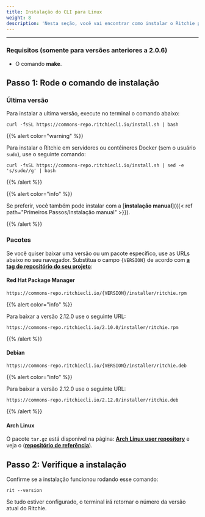 ```yaml
---
title: Instalação do CLI para Linux
weight: 8
description: 'Nesta seção, você vai encontrar como instalar o Ritchie para Linux.'
---
```


---

### **Requisitos** (somente para versões anteriores a 2.0.6)

* O comando **make**.

## **Passo 1: Rode o comando de instalação**

### Última versão

Para instalar a ultima versão, execute no terminal o comando abaixo:

```text
curl -fsSL https://commons-repo.ritchiecli.io/install.sh | bash
```

{{% alert color="warning" %}}

Para instalar o Ritchie em servidores ou contêineres Docker (sem o usuário `sudo`), use o seguinte comando:

```text
curl -fsSL https://commons-repo.ritchiecli.io/install.sh | sed -e 's/sudo//g' | bash
```

{{% /alert %}}

{{% alert color="info" %}}

Se preferir, você também pode instalar com a [**instalação manual**]({{< ref path="Primeiros Passos/Instalação manual" >}}).

{{% /alert %}} 

### Pacotes

Se você quiser baixar uma versão ou um pacote específico, use as URLs abaixo no seu navegador. Substitua o campo `{VERSION}` de acordo com [**a tag do repositório do seu projeto**](https://github.com/ZupIT/ritchie-cli/tags):

#### Red Hat Package Manager

```url
https://commons-repo.ritchiecli.io/{VERSION}/installer/ritchie.rpm
```
{{% alert color="info" %}}

Para baixar a versão 2.12.0 use o seguinte URL:

```url
https://commons-repo.ritchiecli.io/2.10.0/installer/ritchie.rpm
```

{{% /alert %}}

#### Debian

```url
https://commons-repo.ritchiecli.io/{VERSION}/installer/ritchie.deb
```

{{% alert color="info" %}}

Para baixar a versão 2.12.0 use o seguinte URL:

```url
https://commons-repo.ritchiecli.io/2.12.0/installer/ritchie.deb
```

{{% /alert %}}

#### Arch Linux

O pacote `tar.gz` está disponível na página: [**Arch Linux user repository**](https://aur.archlinux.org/packages/ritchie-cli/) e veja o ([**repositório de referência**](https://github.com/avelino/ritchie-cli-archpack)).

## **Passo 2: Verifique a instalação**

Confirme se a instalação funcionou rodando esse comando:

```text
rit --version
```

Se tudo estiver configurado, o terminal irá retornar o número da versão atual do Ritchie.
